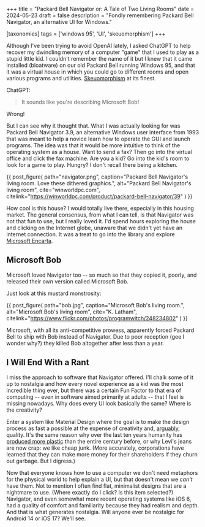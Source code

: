 +++
title = "Packard Bell Navigator or: A Tale of Two Living Rooms"
date = 2024-05-23
draft = false
description = "Fondly remembering Packard Bell Navigator, an alternative UI for Windows."

[taxonomies]
tags = ['windows 95', 'UI', 'skeuomorphism']
+++

Although I've been trying to avoid OpenAI lately, I asked ChatGPT to help
recover my dwindling memory of a computer "game" that I used to play as a stupid
little kid. I couldn't remember the name of it but I knew that it came installed
(bloatware) on our old Packard Bell running Windows 95, and that it was a
virtual house in which you could go to different rooms and open various programs
and utilities.
[Skeuomorphism](https://www.interaction-design.org/literature/topics/skeuomorphism)
at its finest.

ChatGPT:

> It sounds like you're describing Microsoft Bob!

Wrong!

But I can see why it thought that. What I was actually looking for was Packard
Bell Navigator 3.9, an alternative Windows user interface from 1993 that was
meant to help a novice learn how to operate the GUI and launch programs. The
idea was that it would be more intuitive to think of the operating system as
a house. Want to send a fax? Then go into the virtual office and click the fax
machine. Are you a kid? Go into the kid's room to look for a game to play.
Hungry? I don't recall there being a kitchen.

{{ post_figure(
  path="navigator.png",
  caption="Packard Bell Navigator's living room. Love these dithered graphics.",
  alt="Packard Bell Navigator's living room",
  cite="winworldpc.com",
  citelink="https://winworldpc.com/product/packard-bell-navigator/39"
) }}

How cool is this house? I would totally live there, especially in this housing
market. The general consensus, from what I can tell, is that Navigator was not
that fun to use, but I really loved it. I'd spend hours exploring the house and
clicking on the Internet globe, unaware that we didn't yet have an internet
connection. It was a treat to go into the library and explore [Microsoft
Encarta](https://youtu.be/4hoGKOe2xyc?feature=shared).

## Microsoft Bob

Microsoft loved Navigator too -- so much so that they copied it, poorly, and
released their own version called Microsoft Bob.

Just look at this mustard monstrosity:

{{ post_figure(
  path="bob.jpg",
  caption="Microsoft Bob's living room.",
  alt="Microsoft Bob's living room",
  cite="K. Latham",
  citelink="https://www.flickr.com/photos/programwitch/248234802"
) }}

Microsoft, with all its anti-competitive prowess, apparently forced Packard Bell
to ship with Bob instead of Navigator. Due to poor reception (gee I wonder why?)
they killed Bob altogether after less than a year.

## I Will End With a Rant

I miss the approach to software that Navigator offered. I'll chalk some of it up
to nostalgia and how every novel experience as a kid was the most incredible
thing ever, but there was a certain Fun Factor to that era of computing -- even
in software aimed primarily at adults -- that I feel is missing nowadays. Why
does every UI look basically the same? Where is the creativity?

Enter a system like Material Design where the goal is to make the design process
as fast a possible at the expense of creativity and,
[arguably](https://news.ycombinator.com/item?id=22481602), quality. It's the
same reason why over the last ten years humanity has [produced more
plastic](https://plasticoceans.org/the-facts/) than the entire century before,
or why Levi's jeans are now crap: we like cheap junk. (More accurately,
corporations have learned that they can make more money for their shareholders
if they churn out garbage. But I digress.)

Now that everyone knows how to use a computer we don't need metaphors for the
physical world to help explain a UI, but that doesn't mean we _can't_ have them.
Not to mention I often find flat, minimalist designs that are a nightmare to
use. (Where exactly do I click? Is this item selected?) Navigator, and even
somewhat more recent operating systems like iOS 6, had a quality of comfort and
familiarity because they had realism and depth. And that is what generates
nostalgia. Will anyone ever be nostalgic for Android 14 or iOS 17? We'll see.
